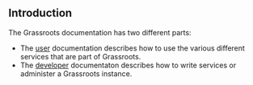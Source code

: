 ## Introduction

The Grassroots documentation has two different parts:

 * The [user](user/services) documentation describes how to use the various different services that are part of Grassroots.
 * The [developer](developer/api) documentaton describes how to write services or administer a Grassroots instance.


